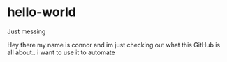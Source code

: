 # hello-world
Just messing

Hey there my name is connor and im just checking out what this GitHub is all about..
i want to use it to automate 
